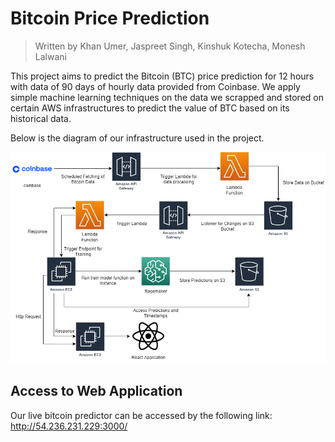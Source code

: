 # Bitcoin Price Prediction

> Written by
> Khan Umer, Jaspreet Singh, Kinshuk Kotecha, Monesh Lalwani

This project aims to predict the Bitcoin (BTC) price prediction for 12 hours with data of 90 days of hourly data provided from Coinbase. We apply simple machine learning techniques on the data we scrapped and stored on certain AWS infrastructures to predict the value of BTC based on its historical data. 

Below is the diagram of our infrastructure used in the project.

![](diagram.png)

## Access to Web Application

Our live bitcoin predictor can be accessed by the following link: http://54.236.231.229:3000/
